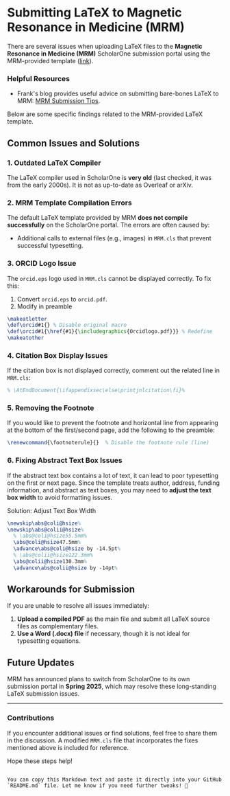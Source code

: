 # Submitting LaTeX to Magnetic Resonance in Medicine (MRM)

There are several issues when uploading LaTeX files to the **Magnetic Resonance in Medicine (MRM)** ScholarOne submission portal using the MRM-provided template ([link](https://onlinelibrary.wiley.com/journal/15222594/la_tex_class_file)). 

### Helpful Resources
- Frank's blog provides useful advice on submitting bare-bones LaTeX to MRM: [MRM Submission Tips](https://frankong.com/blog/mrm_tips.html).

Below are some specific findings related to the MRM-provided LaTeX template.

## Common Issues and Solutions
### 1. Outdated LaTeX Compiler
The LaTeX compiler used in ScholarOne is **very old** (last checked, it was from the early 2000s). It is not as up-to-date as Overleaf or arXiv. 

### 2. MRM Template Compilation Errors
The default LaTeX template provided by MRM **does not compile successfully** on the ScholarOne portal. The errors are often caused by:
- Additional calls to external files (e.g., images) in `MRM.cls` that prevent successful typesetting.

### 3. ORCID Logo Issue
The `orcid.eps` logo used in `MRM.cls` cannot be displayed correctly. To fix this:
1. Convert `orcid.eps` to `orcid.pdf`.
2. Modify in preamble
```latex
\makeatletter
\def\orcid#1{} % Disable original macro
\def\orcid#1{\href{#1}{\includegraphics{Orcidlogo.pdf}}} % Redefine
\makeatother
```

### 4. Citation Box Display Issues
If the citation box is not displayed correctly, comment out the related line in `MRM.cls`:
```latex
% \AtEndDocument{\ifappendixsec\else\printjnlcitation\fi}%
```

### 5. Removing the Footnote
If you would like to prevent the footnote and horizontal line from appearing at the bottom of the first/second page, add the following to the preamble:
```latex
\renewcommand{\footnoterule}{}  % Disable the footnote rule (line)
```

### 6. Fixing Abstract Text Box Issues
If the abstract text box contains a lot of text, it can lead to poor typesetting on the first or next page. Since the template treats author, address, funding information, and abstract as text boxes, you may need to **adjust the text box width** to avoid formatting issues.

Solution: Adjust Text Box Width
```latex
\newskip\abs@coli@hsize%
\newskip\abs@colii@hsize%
  % \abs@coli@hsize55.5mm%
  \abs@coli@hsize47.5mm%
  \advance\abs@coli@hsize by -14.5pt%
  % \abs@colii@hsize122.3mm%
  \abs@colii@hsize130.3mm%
  \advance\abs@colii@hsize by -14pt%
```

## Workarounds for Submission
If you are unable to resolve all issues immediately:
1. **Upload a compiled PDF** as the main file and submit all LaTeX source files as complementary files.
2. **Use a Word (.docx) file** if necessary, though it is not ideal for typesetting equations.

## Future Updates
MRM has announced plans to switch from ScholarOne to its own submission portal in **Spring 2025**, which may resolve these long-standing LaTeX submission issues.

---

### Contributions
If you encounter additional issues or find solutions, feel free to share them in the discussion. A modified `MRM.cls` file that incorporates the fixes mentioned above is included for reference.

Hope these steps help!
```

You can copy this Markdown text and paste it directly into your GitHub `README.md` file. Let me know if you need further tweaks! 🚀
